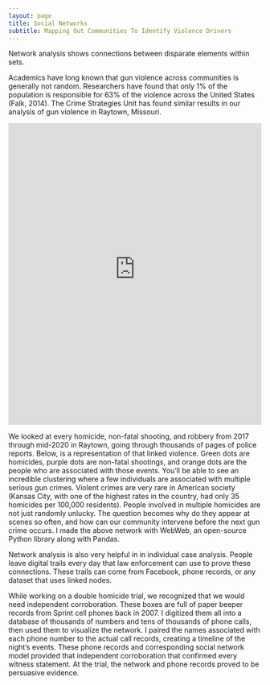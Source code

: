 ```yaml
---
layout: page
title: Social Networks
subtitle: Mapping Out Communities To Identify Violence Drivers
---
```


Network analysis shows connections between disparate elements within sets.

Academics have long known that gun violence across communities is generally not random. Researchers have found that only 1% of the population is responsible for 63% of the violence across the United States (Falk, 2014). The Crime Strategies Unit has found similar results in our analysis of gun violence in Raytown, Missouri.

<iframe id="advanced_iframe" name="advanced_iframe" src="https://kcpdclearance.firebaseapp.com/LinkagesForGraph.html" width="100%" height="600" frameborder="0" allowtransparency="true" loading="lazy" style=";width:100%;height:600px;"></iframe>

We looked at every homicide, non-fatal shooting, and robbery from 2017 through mid-2020 in Raytown, going through thousands of pages of police reports. Below, is a representation of that linked violence. Green dots are homicides, purple dots are non-fatal shootings, and orange dots are the people who are associated with those events. You’ll be able to see an incredible clustering where a few individuals are associated with multiple serious gun crimes. Violent crimes are very rare in American society (Kansas City, with one of the highest rates in the country, had only 35 homicides per 100,000 residents). People involved in multiple homicides are not just randomly unlucky. The question becomes why do they appear at scenes so often, and how can our community intervene before the next gun crime occurs. I made the above network with WebWeb, an open-source Python library along with Pandas.

Network analysis is also very helpful in in individual case analysis. People leave digital trails every day that law enforcement can use to prove these connections. These trails can come from Facebook, phone records, or any dataset that uses linked nodes.


While working on a double homicide trial, we recognized that we would need independent corroboration. These boxes are full of paper beeper records from Sprint cell phones back in 2007. I digitized them all into a database of thousands of numbers and tens of thousands of phone calls, then used them to visualize the network. I paired the names associated with each phone number to the actual call records, creating a timeline of the night’s events. These phone records and corresponding social network model provided that independent corroboration that confirmed every witness statement. At the trial, the network and phone records proved to be persuasive evidence.
